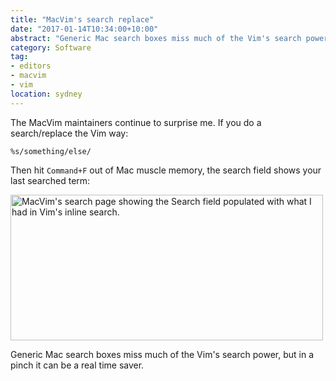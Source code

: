 ```yaml
---
title: "MacVim's search replace"
date: "2017-01-14T10:34:00+10:00"
abstract: "Generic Mac search boxes miss much of the Vim's search power, but in a pinch it can be a real time saver."
category: Software
tag:
- editors
- macvim
- vim
location: sydney
---
```

The MacVim maintainers continue to surprise me. If you do a search/replace the Vim way:

    %s/something/else/

Then hit `Command+F` out of Mac muscle memory, the search field shows your last searched term:

<p><img src="https://rubenerd.com/files/2017/macvim-search@1x.png" alt="MacVim's search page showing the Search field populated with what I had in Vim's inline search." alt="" style="width:500px; height:233px;" srcset="https://rubenerd.com/files/2017/macvim-search@1x.png 1x, https://rubenerd.com/files/2017/macvim-search@2x.png 2x" /></p>

Generic Mac search boxes miss much of the Vim's search power, but in a pinch it can be a real time saver.

